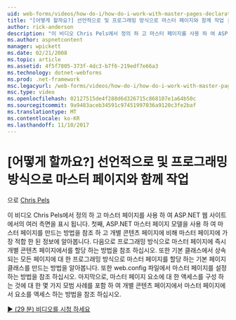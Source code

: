 ```yaml
---
uid: web-forms/videos/how-do-i/how-do-i-work-with-master-pages-declaratively-and-programmatically
title: "[어떻게 할까요?] 선언적으로 및 프로그래밍 방식으로 마스터 페이지와 함께 작업 | Microsoft Docs"
author: rick-anderson
description: "이 비디오 Chris Pels에서 정의 하 고 마스터 페이지를 사용 하 여 ASP.NET 웹 사이트에서의 여러 측면을 표시 됩니다. 첫째, 마스터 페이지 declarati를 만드는 방법을 참조 하십시오."
ms.author: aspnetcontent
manager: wpickett
ms.date: 02/21/2008
ms.topic: article
ms.assetid: 4f5f7805-373f-4dc3-b7f6-219edf7e66a3
ms.technology: dotnet-webforms
ms.prod: .net-framework
msc.legacyurl: /web-forms/videos/how-do-i/how-do-i-work-with-master-pages-declaratively-and-programmatically
msc.type: video
ms.openlocfilehash: 02127515de4f288d6d326715c868107e1a64b50c
ms.sourcegitcommit: 9a9483aceb34591c97451997036a9120c3fe2baf
ms.translationtype: MT
ms.contentlocale: ko-KR
ms.lasthandoff: 11/10/2017
---
```

<a name="how-do-i-work-with-master-pages-declaratively-and-programmatically"></a>[어떻게 할까요?] 선언적으로 및 프로그래밍 방식으로 마스터 페이지와 함께 작업
====================
으로 [Chris Pels](https://twitter.com/chrispels)

이 비디오 Chris Pels에서 정의 하 고 마스터 페이지를 사용 하 여 ASP.NET 웹 사이트에서의 여러 측면을 표시 됩니다. 첫째, ASP.NET 마스터 페이지 모델을 사용 하 여 마스터 페이지를 만드는 방법을 참조 하 고 개별 콘텐츠 페이지에 비해 마스터 페이지에 가장 적합 한 된 정보에 알아봅니다. 다음으로 프로그래밍 방식으로 마스터 페이지에 즉시 개별 콘텐츠 페이지에서를 할당 하는 방법을 참조 하십시오. 또한 기본 클래스에서 상속 되는 모든 페이지에 대 한 프로그래밍 방식으로 마스터 페이지를 할당 하는 기본 페이지 클래스를 만드는 방법을 알아봅니다. 또한 web.config 파일에서 마스터 페이지를 설정 하는 방법을 참조 하십시오. 마지막으로, 마스터 페이지 요소에 대 한 액세스를 구성 하는 것에 대 한 몇 가지 모범 사례를 포함 하 여 개별 콘텐츠 페이지에서 마스터 페이지에서 요소를 액세스 하는 방법을 참조 하십시오.

[&#9654; (29 분) 비디오를 시청 하세요](https://channel9.msdn.com/Blogs/ASP-NET-Site-Videos/how-do-i-work-with-master-pages-declaratively-and-programmatically)
